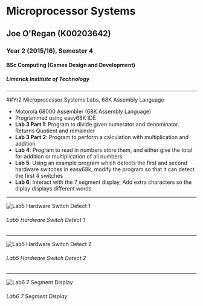 # Microprocessor Systems
## Joe O'Regan (K00203642)
### Year 2 (2015/16), Semester 4
#### BSc Computing (Games Design and Development)
##### Limerick Institute of Technology

--- 

##Yr2 Microprocessor Systems Labs, 68K Assembly Language

* Motorola 68000 Assembler (68K Assembly Language)
* Programmed using easy68K IDE
* **Lab 3 Part 1**: Program to divide given numerator and denominator. Returns Quotient and remainder
* **Lab 3 Part 2**: Program to perform a calculation with multiplication and addition
* **Lab 4**: Program to read in numbers store them, and either give the total for addition or multiplication of all numbers
* **Lab 5**: Using an example program which detects the first and second hardware switches in easy68k, modify the program so that it can detect the first 4 switches
* **Lab 6**: Interact with the 7 segment display, Add extra characters so the diplay displays different words
---
![Lab5 Hardware Switch Detect 1](https://raw.githubusercontent.com/joeaoregan/Yr2-Microprocessor-Systems-Labs/master/Screenshots/Lab5a.png "Lab5 Hardware Switch Detect 2")
###### Lab5 Hardware Switch Detect 1
---
![Lab5 Hardware Switch Detect 2](https://raw.githubusercontent.com/joeaoregan/Yr2-Microprocessor-Systems-Labs/master/Screenshots/Lab5b.png "Lab5 Hardware Switch Detect 2")
###### Lab5 Hardware Switch Detect 2
---
![Lab6 7 Segment Display](https://raw.githubusercontent.com/joeaoregan/Yr2-Microprocessor-Systems-Labs/master/Screenshots/Lab6.png "Lab6 7 Segment Display")
###### Lab6 7 Segment Display
